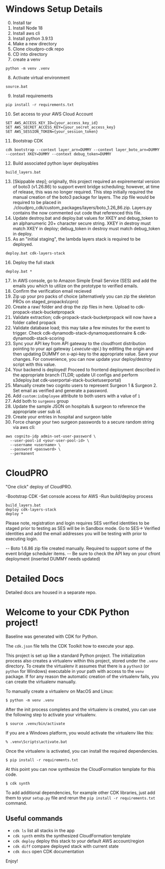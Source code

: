 # Windows Setup Details
0) Install tar
1) Install Node 18
2) Install aws cli
3) Install python 3.9.13
4) Make a new directory
5) Clone cloudpro-cdk repo
6) CD into directory
7) create a venv
```
python -m venv .venv
```
8) Activate virtual environment
```
source.bat
```
9)  Install requirements
```
pip install -r requirements.txt
```
10) Set access to your AWS Cloud Account
```
SET AWS_ACCESS_KEY_ID={your_access_key_id}
SET AWS_SECRET_ACCESS_KEY={your_secret_access_key}
SET AWS_SESSION_TOKEN={your_session_token}
```
11) Bootstrap CDK
```
cdk bootstrap --context layer_arn=DUMMY --context layer_boto_arn=DUMMY  --context XKEY=DUMMY --context debug_token=DUMMY
```
12) Build associated python layer deployables
```
build_layers.bat
```
13) [Skippable step]; originally, this project required an expiremental version of boto3 (v1.26.86) to support event bridge scheduling; however, at time of release, this was no longer required. This step initially required the manual creation of the boto3 package for layers.  The zip file would be required to be placed in ./cloudpro_cdk/custom_packages/layers/boto_1.26_86.zip.  Layers.py contains the now commented out code that referenced this file.
14) Update destroy.bat and deploy.bat values for XKEY and debug_token to an alphanumeric 20+ character secure string. XKEY in destroy must match XKEY in deploy; debug_token in destroy must match debug_token in deploy.
15) As an "initial staging", the lambda layers stack is required to be deployed.
```
deploy.bat cdk-layers-stack
```
16) Deploy the full stack
```
deploy.bat *
```
17) In AWS console, go to Amazon Simple Email Service (SES) and add the emails you which to utilize on the prototype to verified emails.
18) Confirm the verification email recieved
19) Zip up your pro packs of choice (alternatively you can zip the skeleton PROs on staged_propacks\cpro)
20) Create a raw/ folder and drop the zip files in here.  Upload to cdk-propack-stack-bucketpropack
21) Validate extraction; cdk-propack-stack-bucketpropack will now have a folder called propack
22) Validate database load; this may take a few minutes for the event to trigger.  Check cdk-dynamodb-stack-dynamoquestionnaire & cdk-dynamodb-stack-scoring
23) Sync your API key from API gateway to the cloudfront distribution pointing to your api gateway (*.execute-api.*) by editting the origin and then updating DUMMY on x-api-key to the appropriate value.  Save your changes.  For convenience, you can now update your deploy/destroy script with this value.
24) Your backend is deployed! Proceed to frontend deployment described in the appropriate branch (TLDR; update UI configs and perform s3deploy.bat cdk-userportal-stack-bucketuserportal)
25) Manually create two cognito users to represent Surgeon 1 & Surgeon 2.  Set email as verified and generate a password.
26) Add `custom:isEmployee` attribute to both users with a value of `1`
27) Add both to `surgeons` group
28) Update the sample JSON on hospitals & surgeon to reference the appropriate user sub id.
29) Create your entries in hospital and surgeon table
30) Force change your two surgeon passwords to a secure random string via aws cli:
```
aws cognito-idp admin-set-user-password \
  --user-pool-id <your-user-pool-id> \
  --username <username> \
  --password <password> \
  --permanent
```

# CloudPRO

"One click" deploy of CloudPRO.

-Bootstrap CDK
-Set console access for AWS
-Run build/deploy process

```
build_layers.bat
deploy cdk-layers-stack
deploy *
```

Please note, registration and login requires SES verified identities to be staged prior to testing as SES will be in Sandbox mode.  Go to SES-> Verified identities and add the email addresses you will be testing with prior to executing login.


-- Boto 1.6.86 zip file created manually. Required to support some of the event bridge scheduler items.
-- Be sure to check the API key on your cfront deployment (inserted DUMMY needs updated)

# Detailed Docs
Detailed docs are housed in a separate repo.


# Welcome to your CDK Python project!

Baseline was generated with CDK for Python.

The `cdk.json` file tells the CDK Toolkit how to execute your app.

This project is set up like a standard Python project.  The initialization
process also creates a virtualenv within this project, stored under the `.venv`
directory.  To create the virtualenv it assumes that there is a `python3`
(or `python` for Windows) executable in your path with access to the `venv`
package. If for any reason the automatic creation of the virtualenv fails,
you can create the virtualenv manually.

To manually create a virtualenv on MacOS and Linux:

```
$ python -m venv .venv
```

After the init process completes and the virtualenv is created, you can use the following
step to activate your virtualenv.

```
$ source .venv/bin/activate
```

If you are a Windows platform, you would activate the virtualenv like this:

```
% .venv\Scripts\activate.bat
```

Once the virtualenv is activated, you can install the required dependencies.

```
$ pip install -r requirements.txt
```

At this point you can now synthesize the CloudFormation template for this code.

```
$ cdk synth
```

To add additional dependencies, for example other CDK libraries, just add
them to your `setup.py` file and rerun the `pip install -r requirements.txt`
command.

## Useful commands

 * `cdk ls`          list all stacks in the app
 * `cdk synth`       emits the synthesized CloudFormation template
 * `cdk deploy`      deploy this stack to your default AWS account/region
 * `cdk diff`        compare deployed stack with current state
 * `cdk docs`        open CDK documentation

Enjoy!
